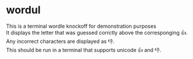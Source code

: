# wordul
This is a terminal wordle knockoff for demonstration purposes
<br>It displays the letter that was guessed corrctly above the corresponging 👍.
<br>Any incorrect characters are displayed as 👎.
<br>This should be run in a terminal that supports unicode 👍 and 👎.
